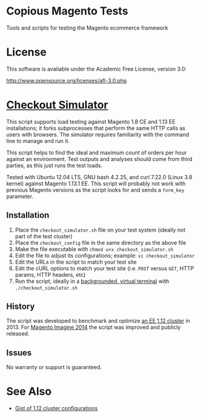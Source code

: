 # Copious Magento Tests

Tools and scripts for testing the Magento ecommerce framework

# License

This software is available under the Academic Free License, version 3.0:

http://www.opensource.org/licenses/afl-3.0.php

# [Checkout Simulator](/load-test/checkout_simulator.sh)

This script supports load testing against Magento 1.8 CE and 1.13 EE installations; it forks subprocesses that perform the same HTTP calls as users with browsers. The simulator requires familiarity with the command line to manage and run it.

This script helps to find the ideal and maximum count of orders per hour against an environment. Test outputs and analyses should come from third parties, as this just runs the test loads.

Tested with Ubuntu 12.04 LTS, GNU bash 4.2.25, and curl 7.22.0 (Linux 3.8 kernel) against Magento 1.13.1 EE. This script will probably not work with previous Magento versions as the script looks for and sends a `form_key` parameter.

## Installation

1. Place the `checkout_simulator.sh` file on your test system (ideally not part of the test cluster)
2. Place the `checkout_config` file in the same directory as the above file
3. Make the file executable with `chmod u+x checkout_simulator.sh`
4. Edit the file to adjust its configurations; example: `vi checkout_simulator`
5. Edit the URLs in the script to match your test site
6. Edit the cURL options to match your test site (i.e. `POST` versus `GET`, HTTP params, HTTP headers, etc)
7. Run the script, ideally in a [backgrounded, virtual terminal](https://www.gnu.org/software/screen/) with `./checkout_simulator.sh`

## History

The script was developed to benchmark and optimize [an EE 1.12 cluster](https://gist.github.com/parhamr/6177160) in 2013. For [Magento Imagine 2014](http://www.imagineecommerce.com/) the script was improved and publicly released.

## Issues

No warranty or support is guaranteed.

# See Also

* [Gist of 1.12 cluster configurations](https://gist.github.com/parhamr/6177160)
